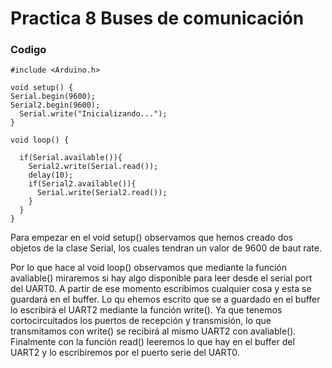 # Practica 8 Buses de comunicación
### Codigo
````
#include <Arduino.h>

void setup() {
Serial.begin(9600);
Serial2.begin(9600);
  Serial.write("Inicializando...");
}

void loop() {

  if(Serial.available()){
    Serial2.write(Serial.read());
    delay(10);
    if(Serial2.available()){
      Serial.write(Serial2.read());
    }
  }
}

````
Para empezar en el void setup() observamos que hemos creado dos objetos de la clase Serial, los cuales tendran un valor de 9600 de baut rate.

Por lo que hace al void loop() observamos que mediante la función avaliable() miraremos si hay algo disponible para leer desde el serial port del UART0. A partir de ese momento escribimos cualquier cosa y esta se guardará en el buffer. Lo qu ehemos escrito que se a guardado en el buffer lo escribirá el UART2 mediante la función write(). Ya que tenemos cortocircuitados los puertos de recepción y transmisión, lo que transmitamos con write() se recibirá al mismo UART2 con avaliable(). Finalmente con la función read() leeremos lo que hay en el buffer del UART2 y lo escribiremos por el puerto serie del UART0.
